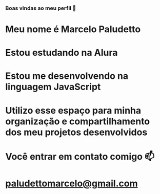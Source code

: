 ### **Boas vindas ao meu perfil 💙**
# Meu nome é Marcelo Paludetto

# Estou estudando na Alura
# Estou me desenvolvendo na linguagem JavaScript
# Utilizo esse espaço para minha organização e compartilhamento dos meu projetos desenvolvidos
# Você entrar em contato comigo 📫
# paludettomarcelo@gmail.com
